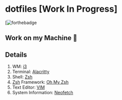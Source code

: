 # dotfiles [Work In Progress]
[![forthebadge](https://forthebadge.com/images/badges/powered-by-black-magic.svg)

## Work on my Machine 💯
## Details
1. WM: [i3](https://i3wm.org/)
2. Terminal: [Alacritty](https://github.com/alacritty/alacritty)
3. Shell: [Zsh](https://www.zsh.org/)
4. [Zsh](https://www.zsh.org/) Framework: [Oh My Zsh](https://ohmyz.sh/)
5. Text Editor: [VIM](https://www.vim.org)
6. System Information: [Neofetch](https://github.com/dylanaraps/neofetch)


<!-- !['VIM Logo'](https://upload.wikimedia.org/wikipedia/commons/9/9f/Vimlogo.svg) -->
